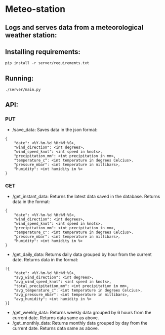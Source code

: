 # Meteo-station
## Logs and serves data from a meteorological weather station:

## Installing requirements:
```
pip install -r server/requirements.txt
```

## Running:
```
./server/main.py
```

## API:

### PUT
- /save_data: Saves data in the json format:
```
{
    "date": <%Y-%m-%d %H:%M:%S>,
    "wind_direction": <int degrees>,
    "wind_speed_knot": <int speed in knots>,
    "precipitation_mm": <int precipitation in mm>,
    "temperature_c": <int temperature in degrees Celcius>,
    "pressure_mbar": <int temperature in millibars>,
    "humidity": <int humidity in %>
}
```

### GET
- /get_instant_data: Returns the latest data saved in the database. Returns data in the format:
```
{
    "date": <%Y-%m-%d %H:%M:%S>,
    "wind_direction": <int degrees>,
    "wind_speed_knot": <int speed in knots>,
    "precipitation_mm": <int precipitation in mm>,
    "temperature_c": <int temperature in degrees Celcius>,
    "pressure_mbar": <int temperature in millibars>,
    "humidity": <int humidity in %>
}
```
- /get_daily_data: Returns daily data grouped by hour from the current date. Returns data in the format:
```
[{
    "date": <%Y-%m-%d %H:%M:%S>,
    "avg_wind_direction": <int degrees>,
    "avg_wind_speed_knot": <int speed in knots>,
    "total_precipitation_mm": <int precipitation in mm>,
    "avg_temperature_c": <int temperature in degrees Celcius>,
    "avg_pressure_mbar": <int temperature in millibars>,
    "avg_humidity": <int humidity in %>
}]
```
- /get_weekly_data: Returns weekly data grouped by 6 hours from the current date. Returns data same as above.
- /get_monthly_data: Returns monthly data grouped by day from the current date. Returns data same as above.
